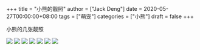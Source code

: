 +++
title = "小熊的靓照"
author = ["Jack Deng"]
date = 2020-05-27T00:00:00+08:00
tags = ["萌宠"]
categories = ["小熊"]
draft = false
+++

小熊的几张靓照
<!--more-->
![](/ox-hugo/IMG_20180422_202959.jpg)
![](/ox-hugo/VID_20180211_225140.jpg)
![](/ox-hugo/1516793880841.jpg)
![](/ox-hugo/IMG_20180401_225631.jpg)
![](/ox-hugo/IMG_20180423_214530.jpg)
![](/ox-hugo/IMG_20180409_202857.jpg)
![](/ox-hugo/IMG_20180423_225908_HHT.jpg)

